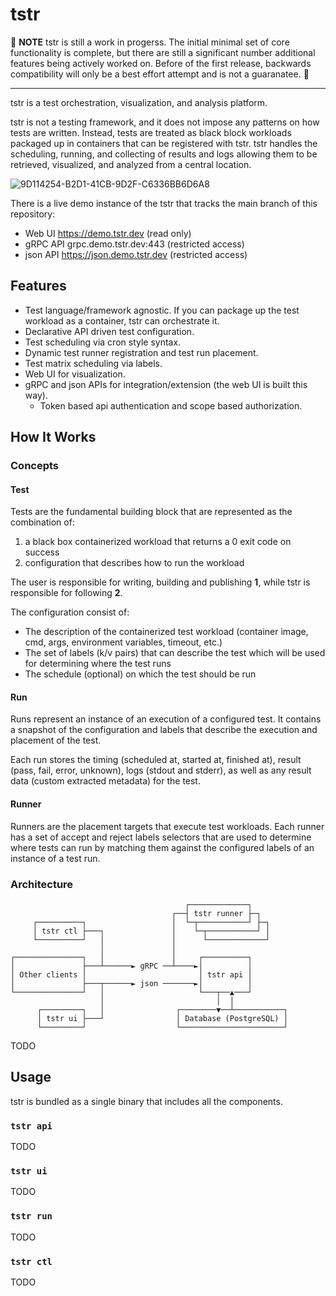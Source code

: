 # tstr

:construction: **NOTE** tstr is still a work in progerss. The initial minimal set of core functionality is complete, but there are still a significant number additional features being actively worked on. Before of the first release, backwards compatibility will only be a best effort attempt and is not a guaranatee. :construction:

<hr>

tstr is a test orchestration, visualization, and analysis platform.

tstr is not a testing framework, and it does not impose any patterns on how tests are written. Instead, tests are treated as black block workloads packaged up in containers that can be registered with tstr. tstr handles the scheduling, running, and collecting of results and logs allowing them to be retrieved, visualized, and analyzed from a central location.

![9D114254-B2D1-41CB-9D2F-C6336BB6D6A8](https://user-images.githubusercontent.com/224216/183086353-3262a65f-9c01-43f2-82ff-a77522cde690.jpeg)

There is a live demo instance of the tstr that tracks the main branch of this repository:
- Web UI https://demo.tstr.dev (read only)
- gRPC API grpc.demo.tstr.dev:443 (restricted access)
- json API https://json.demo.tstr.dev (restricted access)

## Features

- Test language/framework agnostic. If you can package up the test workload as a container, tstr can orchestrate it.
- Declarative API driven test configuration.
- Test scheduling via cron style syntax.
- Dynamic test runner registration and test run placement.
- Test matrix scheduling via labels.
- Web UI for visualization.
- gRPC and json APIs for integration/extension (the web UI is built this way).
  - Token based api authentication and scope based authorization.

## How It Works

### Concepts

#### Test

Tests are the fundamental building block that are represented as the combination of:
1. a black box containerized workload that returns a 0 exit code on success
2. configuration that describes how to run the workload

The user is responsible for writing, building and publishing **1**, while tstr is responsible for following **2**.

The configuration consist of:
- The description of the containerized test workload (container image, cmd, args, environment variables, timeout, etc.)
- The set of labels (k/v pairs) that can describe the test which will be used for determining where the test runs
- The schedule (optional) on which the test should be run

#### Run

Runs represent an instance of an execution of a configured test. It contains a snapshot of the configuration and labels that describe the execution and placement of the test.

Each run stores the timing (scheduled at, started at, finished at), result (pass, fail, error, unknown), logs (stdout and stderr), as well as any result data (custom extracted metadata) for the test.

#### Runner

Runners are the placement targets that execute test workloads. Each runner has a set of accept and reject labels selectors that are used to determine where tests can run by matching them against the configured labels of an instance of a test run.

### Architecture

```
                                       ┌─────────────┐
                                    ┌──┤ tstr runner ├─┐
     ┌──────────┐                   │  └─┬───────────┘ ├─┐
     │ tstr ctl ├───┐               │    └─┬───────────┘ │
     └──────────┘   │               │      └─────────────┘
                    │               │
┌───────────────┐   │               │     ┌──────────┐
│               ├───┴──────► gRPC ──┴────►│          │
│ Other clients │                         │ tstr api │
│               ├───┬──────► json ───────►│          │
└───────────────┘   │                     └───┬──▲───┘
                    │                         │  │
      ┌─────────┐   │                ┌────────▼──┴───────────┐
      │ tstr ui ├───┘                │ Database (PostgreSQL) │
      └─────────┘                    └───────────────────────┘
```

TODO

## Usage

tstr is bundled as a single binary that includes all the components.

### `tstr api`

TODO

### `tstr ui`

TODO

### `tstr run`

TODO

### `tstr ctl`

TODO
